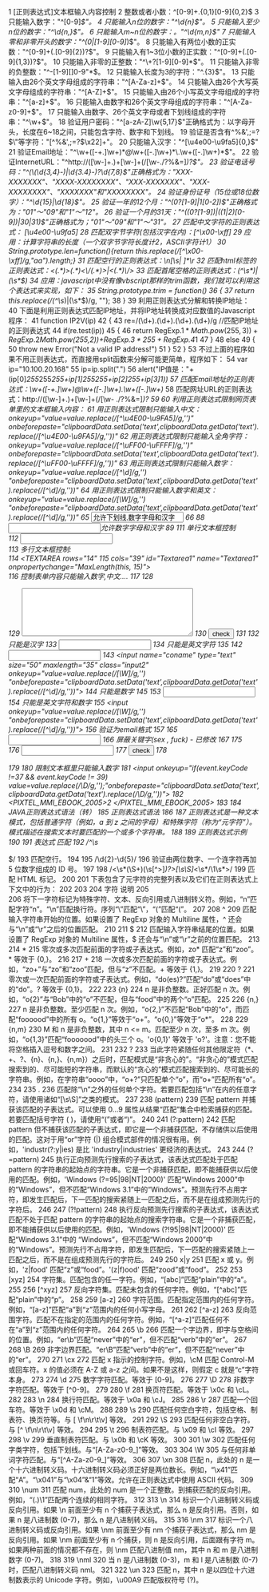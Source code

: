 
 1 [正则表达式]文本框输入内容控制
 2 整数或者小数：^[0-9]+\.{0,1}[0-9]{0,2}$
 3 只能输入数字："^[0-9]*$"。
 4 只能输入n位的数字："^\d{n}$"。
 5 只能输入至少n位的数字："^\d{n,}$"。
 6 只能输入m~n位的数字：。"^\d{m,n}$"
 7 只能输入零和非零开头的数字："^(0|[1-9][0-9]*)$"。
 8 只能输入有两位小数的正实数："^[0-9]+(.[0-9]{2})?$"。
 9 只能输入有1~3位小数的正实数："^[0-9]+(.[0-9]{1,3})?$"。
 10 只能输入非零的正整数："^\+?[1-9][0-9]*$"。
 11 只能输入非零的负整数："^\-[1-9][]0-9"*$。
 12 只能输入长度为3的字符："^.{3}$"。
 13 只能输入由26个英文字母组成的字符串："^[A-Za-z]+$"。
 14 只能输入由26个大写英文字母组成的字符串："^[A-Z]+$"。
 15 只能输入由26个小写英文字母组成的字符串："^[a-z]+$"。
 16 只能输入由数字和26个英文字母组成的字符串："^[A-Za-z0-9]+$"。
 17 只能输入由数字、26个英文字母或者下划线组成的字符串："^\w+$"。
 18 验证用户密码："^[a-zA-Z]\w{5,17}$"正确格式为：以字母开头，长度在6~18之间，只能包含字符、数字和下划线。
 19 验证是否含有^%&',;=?$\"等字符："[^%&',;=?$\x22]+"。
 20 只能输入汉字："^[\u4e00-\u9fa5]{0,}$"
 21 验证Email地址："^\w+([-+.]\w+)*@\w+([-.]\w+)*\.\w+([-.]\w+)*$"。
 22 验证InternetURL："^http://([\w-]+\.)+[\w-]+(/[\w-./?%&=]*)?$"。
 23 验证电话号码："^(\(\d{3,4}-)|\d{3.4}-)?\d{7,8}$"正确格式为："XXX-XXXXXXX"、"XXXX-XXXXXXXX"、"XXX-XXXXXXX"、"XXX-XXXXXXXX"、"XXXXXXX"和"XXXXXXXX"。
 24 验证身份证号（15位或18位数字）："^\d{15}|\d{18}$"。
 25 验证一年的12个月："^(0?[1-9]|1[0-2])$"正确格式为："01"～"09"和"1"～"12"。
 26 验证一个月的31天："^((0?[1-9])|((1|2)[0-9])|30|31)$"正确格式为；"01"～"09"和"1"～"31"。
 27 匹配中文字符的正则表达式： [\u4e00-\u9fa5]
 28 匹配双字节字符(包括汉字在内)：[^\x00-\xff]
 29 应用：计算字符串的长度（一个双字节字符长度计2，ASCII字符计1）
 30 String.prototype.len=function(){return this.replace(/[^\x00-\xff]/g,"aa").length;}
 31 匹配空行的正则表达式：\n[\s| ]*\r
 32 匹配html标签的正则表达式：<(.*)>(.*)<\/(.*)>|<(.*)\/>
 33 匹配首尾空格的正则表达式：(^\s*)|(\s*$)
 34 应用：javascript中没有像vbscript那样的trim函数，我们就可以利用这个表达式来实现，如下：
 35 String.prototype.trim = function()
 36 {
 37 return this.replace(/(^\s*)|(\s*$)/g, "");
 38 }
 39 利用正则表达式分解和转换IP地址：
 40 下面是利用正则表达式匹配IP地址，并将IP地址转换成对应数值的Javascript程序：
 41 function IP2V(ip)
 42 {
 43 re=/(\d+)\.(\d+)\.(\d+)\.(\d+)/g //匹配IP地址的正则表达式
 44 if(re.test(ip))
 45 {
 46 return RegExp.$1*Math.pow(255,3))+RegExp.$2*Math.pow(255,2))+RegExp.$3*255+RegExp.$4*1
 47 }
 48 else
 49 {
 50 throw new Error("Not a valid IP address!")
 51 }
 52 }
 53 不过上面的程序如果不用正则表达式，而直接用split函数来分解可能更简单，程序如下：
 54 var ip="10.100.20.168"
 55 ip=ip.split(".")
 56 alert("IP值是："+(ip[0]*255*255*255+ip[1]*255*255+ip[2]*255+ip[3]*1))
 57 匹配Email地址的正则表达式：\w+([-+.]\w+)*@\w+([-.]\w+)*\.\w+([-.]\w+)*
 58 匹配网址URL的正则表达式：http://([\w-]+\.)+[\w-]+(/[\w- ./?%&=]*)?
 59 
 60 利用正则表达式限制网页表单里的文本框输入内容：
 61 用正则表达式限制只能输入中文：onkeyup="value=value.replace(/[^\u4E00-\u9FA5]/g,'')" onbeforepaste="clipboardData.setData('text',clipboardData.getData('text').replace(/[^\u4E00-\u9FA5]/g,''))"
 62 用正则表达式限制只能输入全角字符： onkeyup="value=value.replace(/[^\uFF00-\uFFFF]/g,'')" onbeforepaste="clipboardData.setData('text',clipboardData.getData('text').replace(/[^\uFF00-\uFFFF]/g,''))"
 63 用正则表达式限制只能输入数字：onkeyup="value=value.replace(/[^\d]/g,'') "onbeforepaste="clipboardData.setData('text',clipboardData.getData('text').replace(/[^\d]/g,''))"
 64 用正则表达式限制只能输入数字和英文：onkeyup="value=value.replace(/[\W]/g,'') "onbeforepaste="clipboardData.setData('text',clipboardData.getData('text').replace(/[^\d]/g,''))"
 65 <input onkeyup="value=value.replace(/[^\u4E00-\u9FA5\w]/g,'')" onbeforepaste="clipboardData.setData('text',clipboardData.getData('text').replace(/[^\u4E00-\u9FA5\w]/g,''))" value="允许下划线,数字字母和汉字">
 66 <script language="javascript">
 67 if (document.layers)//触发键盘事件
 68 document.captureEvents(Event.KEYPRESS)
 69 function xz(thsv,nob){
 70 if(nob=="2"){
 71 window.clipboardData.setData("text","")
 72 alert("避免非法字符输入,请勿复制字符");
 73 return false;
 74 }
 75 if (event.keyCode!=8 && event.keyCode!=16 && event.keyCode!=37 && event.keyCode!=38 && event.keyCode!=39 && event.keyCode!=40){
 76 thsvv=thsv.value;//输入的值
 77 thsvs=thsvv.substring(thsvv.length-1);//输入的最后一个字符
 78 //thsvss=thsvv.substring(0,thsvv.length-1);//去掉最后一个错误字符
 79 if (!thsvs.replace(/[^\u4E00-\u9FA5\w]/g,'') || event.keyCode==189){//正则除去符号和下划线 key
 80 thsv.value='请勿输入非法符号 ['+thsvs+']';
 81 alert('请勿输入非法符号 ['+thsvs+']');
 82 thsv.value="";
 83 return false;
 84 }
 85 }
 86 }
 87 </script>
 88 <input onkeyup="xz(this,1)" onPaste="xz(this,2)" value="">允许数字字母和汉字
 89 <script language="javascript">
 90 <!--
 91 function MaxLength(field,maxlimit){
 92 var j = field.value.replace(/[^\x00-\xff]/g,"**").length;
 93 //alert(j);
 94 var tempString=field.value;
 95 var tt="";
 96 if(j > maxlimit){
 97 for(var i=0;i<maxlimit;i++){
 98 if(tt.replace(/[^\x00-\xff]/g,"**").length < maxlimit)
 99 tt = tempString.substr(0,i+1);
100 else
101 break;
102 }
103 if(tt.replace(/[^\x00-\xff]/g,"**").length > maxlimit)
104 tt=tt.substr(0,tt.length-1);
105 field.value = tt;
106 }else{
107 ;
108 }
109 }
110 </script>
111 单行文本框控制<br />
112 <INPUT type="text" id="Text1" name="Text1" onpropertychange="MaxLength(this, 5)"><br />
113 多行文本框控制:<br />
114 <TEXTAREA rows="14"
115 cols="39" id="Textarea1" name="Textarea1" onpropertychange="MaxLength(this, 15)"></TEXTAREA><br />
116 控制表单内容只能输入数字,中文....
117 <script>
118 function test()  
119 {
120 if(document.a.b.value.length>50)
121 {
122 alert("不能超过50个字符！");
123 document.a.b.focus();
124 return false;
125 }
126 }
127 </script>
128 <form name=a onsubmit="return test()">
129 <textarea name="b" cols="40" wrap="VIRTUAL" rows="6"></textarea>
130 <input type="submit" name="Submit" value="check">
131 </form>
132 只能是汉字
133 <input onkeyup="value=value.replace(/[^\u4E00-\u9FA5]/g,'')">
134 只能是英文字符
135 <script language=javascript>
136 function onlyEng()
137 {
138 if(!(event.keyCode>=65&&event.keyCode<=90))
139     event.returnValue=false;
140 }
141 </script>
142 <input onkeydown="onlyEng();">
143 <input name="coname" type="text" size="50" maxlength="35" class="input2" onkeyup="value=value.replace(/[\W]/g,'') "onbeforepaste="clipboardData.setData('text',clipboardData.getData('text').replace(/[^\d]/g,''))">
144 只能是数字
145 <script language=javascript>
146 function onlyNum()
147 {
148 if(!((event.keyCode>=48&&event.keyCode<=57)||(event.keyCode>=96&&event.keyCode<=105)))
149 //考虑小键盘上的数字键
150     event.returnValue=false;
151 }
152 </script>
153 <input onkeydown="onlyNum();">
154 只能是英文字符和数字
155 <input onkeyup="value=value.replace(/[\W]/g,'') "onbeforepaste="clipboardData.setData('text',clipboardData.getData('text').replace(/[^\d]/g,''))">
156 验证为email格式
157 <SCRIPT LANGUAGE=Javascript RUNAT=Server>
158 function isEmail(strEmail) {
159 if (strEmail.search(/^\w+((-\w+)|(\.\w+))*\@[A-Za-z0-9]+((\.|-)[A-Za-z0-9]+)*\.[A-Za-z0-9]+$/) != -1)
160 return true;
161 else
162 alert("oh");
163 }
164 </SCRIPT>
165 <input type=text onblur=isEmail(this.value)>
166 屏蔽关键字(sex , fuck) - 已修改
167 <script language="JavaScript1.2">
168 function test() {
169 if((a.b.value.indexOf ("sex") == 0)||(a.b.value.indexOf ("fuck") == 0)){
170     alert("五讲四美三热爱");
171     a.b.focus();
172     return false;}
173 }
174 </script>
175 <form name=a onsubmit="return test()">
176 <input type=text name=b>
177 <input type="submit" name="Submit" value="check">
178 </form>
179 
180 限制文本框里只能输入数字
181 <input onkeyup="if(event.keyCode !=37 && event.keyCode != 39) value=value.replace(/\D/g,'');"onbeforepaste="clipboardData.setData('text',clipboardData.getData('text').replace(/\D/g,''))"> 
182 <PIXTEL_MMI_EBOOK_2005>2                                                           </PIXTEL_MMI_EBOOK_2005>
183 
184 JAVA正则表达式语法（转）
185 正则表达式语法
186 
187 正则表达式是一种文本模式，包括普通字符（例如，a 到 z 之间的字母）和特殊字符（称为“元字符”）。模式描述在搜索文本时要匹配的一个或多个字符串。
188 
189 正则表达式示例
190 
191 表达式 匹配 
192 /^\s*$/
193 匹配空行。
194 
195 /\d{2}-\d{5}/
196 验证由两位数字、一个连字符再加 5 位数字组成的 ID 号。
197 
198 /<\s*(\S+)(\s[^>]*)?>[\s\S]*<\s*\/\1\s*>/
199 匹配 HTML 标记。
200 
201 下表包含了元字符的完整列表以及它们在正则表达式上下文中的行为：
202 
203 
204 字符 说明 
205 \
206 将下一字符标记为特殊字符、文本、反向引用或八进制转义符。例如，“n”匹配字符“n”。“\n”匹配换行符。序列“\\”匹配“\”，“\(”匹配“(”。
207 
208 ^
209 匹配输入字符串开始的位置。如果设置了 RegExp 对象的 Multiline 属性，^ 还会与“\n”或“\r”之后的位置匹配。
210 
211 $
212 匹配输入字符串结尾的位置。如果设置了 RegExp 对象的 Multiline 属性，$ 还会与“\n”或“\r”之前的位置匹配。
213 
214 *
215 零次或多次匹配前面的字符或子表达式。例如，zo* 匹配“z”和“zoo”。* 等效于 {0,}。
216 
217 +
218 一次或多次匹配前面的字符或子表达式。例如，“zo+”与“zo”和“zoo”匹配，但与“z”不匹配。+ 等效于 {1,}。
219 
220 ?
221 零次或一次匹配前面的字符或子表达式。例如，“do(es)?”匹配“do”或“does”中的“do”。? 等效于 {0,1}。
222 
223 {n}
224 n 是非负整数。正好匹配 n 次。例如，“o{2}”与“Bob”中的“o”不匹配，但与“food”中的两个“o”匹配。
225 
226 {n,}
227 n 是非负整数。至少匹配 n 次。例如，“o{2,}”不匹配“Bob”中的“o”，而匹配“foooood”中的所有 o。“o{1,}”等效于“o+”。“o{0,}”等效于“o*”。
228 
229 {n,m}
230 M 和 n 是非负整数，其中 n <= m。匹配至少 n 次，至多 m 次。例如，“o{1,3}”匹配“fooooood”中的头三个 o。'o{0,1}' 等效于 'o?'。注意：您不能将空格插入逗号和数字之间。
231 
232 ?
233 当此字符紧随任何其他限定符（*、+、?、{n}、{n,}、{n,m}）之后时，匹配模式是“非贪心的”。“非贪心的”模式匹配搜索到的、尽可能短的字符串，而默认的“贪心的”模式匹配搜索到的、尽可能长的字符串。例如，在字符串“oooo”中，“o+?”只匹配单个“o”，而“o+”匹配所有“o”。
234 
235 .
236 匹配除“\n”之外的任何单个字符。若要匹配包括“\n”在内的任意字符，请使用诸如“[\s\S]”之类的模式。
237 
238 (pattern)
239 匹配 pattern 并捕获该匹配的子表达式。可以使用 $0…$9 属性从结果“匹配”集合中检索捕获的匹配。若要匹配括号字符 ( )，请使用“\(”或者“\)”。
240 
241 (?:pattern)
242 匹配 pattern 但不捕获该匹配的子表达式，即它是一个非捕获匹配，不存储供以后使用的匹配。这对于用“or”字符 (|) 组合模式部件的情况很有用。例如，'industr(?:y|ies) 是比 'industry|industries' 更经济的表达式。
243 
244 (?=pattern)
245 执行正向预测先行搜索的子表达式，该表达式匹配处于匹配 pattern 的字符串的起始点的字符串。它是一个非捕获匹配，即不能捕获供以后使用的匹配。例如，'Windows (?=95|98|NT|2000)' 匹配“Windows 2000”中的“Windows”，但不匹配“Windows 3.1”中的“Windows”。预测先行不占用字符，即发生匹配后，下一匹配的搜索紧随上一匹配之后，而不是在组成预测先行的字符后。
246 
247 (?!pattern)
248 执行反向预测先行搜索的子表达式，该表达式匹配不处于匹配 pattern 的字符串的起始点的搜索字符串。它是一个非捕获匹配，即不能捕获供以后使用的匹配。例如，'Windows (?!95|98|NT|2000)' 匹配“Windows 3.1”中的 “Windows”，但不匹配“Windows 2000”中的“Windows”。预测先行不占用字符，即发生匹配后，下一匹配的搜索紧随上一匹配之后，而不是在组成预测先行的字符后。
249 
250 x|y
251 匹配 x 或 y。例如，'z|food' 匹配“z”或“food”。'(z|f)ood' 匹配“zood”或“food”。
252 
253 [xyz]
254 字符集。匹配包含的任一字符。例如，“[abc]”匹配“plain”中的“a”。
255 
256 [^xyz]
257 反向字符集。匹配未包含的任何字符。例如，“[^abc]”匹配“plain”中的“p”。
258 
259 [a-z]
260 字符范围。匹配指定范围内的任何字符。例如，“[a-z]”匹配“a”到“z”范围内的任何小写字母。
261 
262 [^a-z]
263 反向范围字符。匹配不在指定的范围内的任何字符。例如，“[^a-z]”匹配任何不在“a”到“z”范围内的任何字符。
264 
265 \b
266 匹配一个字边界，即字与空格间的位置。例如，“er\b”匹配“never”中的“er”，但不匹配“verb”中的“er”。
267 
268 \B
269 非字边界匹配。“er\B”匹配“verb”中的“er”，但不匹配“never”中的“er”。
270 
271 \cx
272 匹配 x 指示的控制字符。例如，\cM 匹配 Control-M 或回车符。x 的值必须在 A-Z 或 a-z 之间。如果不是这样，则假定 c 就是“c”字符本身。
273 
274 \d
275 数字字符匹配。等效于 [0-9]。
276 
277 \D
278 非数字字符匹配。等效于 [^0-9]。
279 
280 \f
281 换页符匹配。等效于 \x0c 和 \cL。
282 
283 \n
284 换行符匹配。等效于 \x0a 和 \cJ。
285 
286 \r
287 匹配一个回车符。等效于 \x0d 和 \cM。
288 
289 \s
290 匹配任何空白字符，包括空格、制表符、换页符等。与 [ \f\n\r\t\v] 等效。
291 
292 \S
293 匹配任何非空白字符。与 [^ \f\n\r\t\v] 等效。
294 
295 \t
296 制表符匹配。与 \x09 和 \cI 等效。
297 
298 \v
299 垂直制表符匹配。与 \x0b 和 \cK 等效。
300 
301 \w
302 匹配任何字类字符，包括下划线。与“[A-Za-z0-9_]”等效。
303 
304 \W
305 与任何非单词字符匹配。与“[^A-Za-z0-9_]”等效。
306 
307 \xn
308 匹配 n，此处的 n 是一个十六进制转义码。十六进制转义码必须正好是两位数长。例如，“\x41”匹配“A”。“\x041”与“\x04”&“1”等效。允许在正则表达式中使用 ASCII 代码。
309 
310 \num
311 匹配 num，此处的 num 是一个正整数。到捕获匹配的反向引用。例如，“(.)\1”匹配两个连续的相同字符。
312 
313 \n
314 标识一个八进制转义码或反向引用。如果 \n 前面至少有 n 个捕获子表达式，那么 n 是反向引用。否则，如果 n 是八进制数 (0-7)，那么 n 是八进制转义码。
315 
316 \nm
317 标识一个八进制转义码或反向引用。如果 \nm 前面至少有 nm 个捕获子表达式，那么 nm 是反向引用。如果 \nm 前面至少有 n 个捕获，则 n 是反向引用，后面跟有字符 m。如果两种前面的情况都不存在，则 \nm 匹配八进制值 nm，其中 n 和 m 是八进制数字 (0-7)。
318 
319 \nml
320 当 n 是八进制数 (0-3)，m 和 l 是八进制数 (0-7) 时，匹配八进制转义码 nml。
321 
322 \un
323 匹配 n，其中 n 是以四位十六进制数表示的 Unicode 字符。例如，\u00A9 匹配版权符号 (?)。